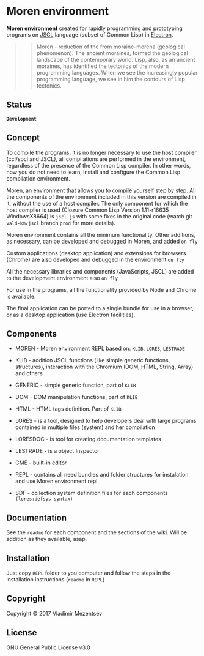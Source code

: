 # Moren environment 

**Moren environment** created for rapidly programming and prototyping programs on [JSCL][jscl] language (subset of Common Lisp) in [Electron][electron].

>>Moren - reduction of the from moraine-morena (geological phenomenon).
The ancient moraines, formed the geological landscape of the contemporary world. 
Lisp,  also, as an ancient moraines, has identified the tectonics of the modern programming languages. 
When we see the increasingly popular programming language, we see in him the contours of Lisp tectonics.


## Status

**`Development`**


## Concept

To compile the programs, it is no longer necessary to use the host compiler (ccl/sbcl and JSCL), 
all compilations are performed in the environment, regardless of the presence of the Common Lisp compiler.
In other words, now you do not need to learn, install and configure the Common Lisp compilation environment. 

Moren, an environment that allows you to compile yourself step by step. 
All the components of the environment included in this version are compiled in it, without the use of a host compiler.
The only component for which the host compiler is used (Clozure Common Lisp Version 1.11-r16635 WindowsX8664) is `jscl.js` 
with some fixes in the original code (watch git `vald-km/jscl` branch `prod` for more details).

Moren environment contains all the minimum functionality. Other additions, as necessary, can be developed and debugged in Moren, and added  `on fly`

Custom applications (desktop application) and extensions for browsers (Chrome) are also developed and debugged in the environment `on fly`

All the necessary libraries and components (JavaScripts, JSCL) are added to the development environment also  `on fly`

For use in the programs, all the functionality provided by Node and Chrome is available.

The final application can be ported to a single bundle for use in a browser, or as a desktop application (use Electron facilities).


## Components

- MOREN - Moren environment REPL based on: `KLIB`, `LORES`, `LESTRADE`

- KLIB - addition JSCL functions (like simple generic functions, structures), 
  interaction with the Chromium (DOM, HTML, String, Array) and others

- GENERIC - simple generic function, part of `KLIB`

- DOM - DOM manipulation functions, part of `KLIB`

- HTML - HTML tags definition. Part of `KLIB`

- LORES - is a tool, designed to help developers deal with large programs contained 
  in multiple files (system) and her compilation

- LORESDOC - is tool for creating documentation templates

- LESTRADE - is a object Inspector

- CME - built-in editor

- REPL - contains all need bundles and folder structures for instalation and use Moren environment repl 

- SDF - collection system definition files for each components `(lores:defsys syntax)`



## Documentation

See the `readme` for each component and the sections of the wiki. 
Will be addition as they available, asap.


## Installation

Just copy `REPL` folder to you computer and follow the steps in the installation instructions (`readme` in `REPL`)

## Copyright
Copyright © 2017 Vladimir Mezentsev

## License
GNU General Public License v3.0


[jscl]: <https://github.com/jscl-project/jscl>
[electron]: <https://electron.atom.io/>
